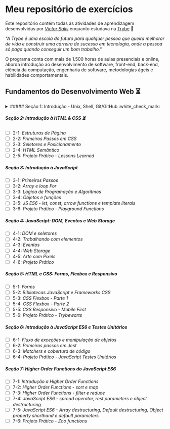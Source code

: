# Meu repositório de exercícios

Este repositório contém todas as atividades de aprendizagem desenvolvidas por _[Victor Salis](https://github.com/vsalisbr/)_ enquanto estudava na [Trybe](https://www.betrybe.com/) :rocket:

_"A Trybe é uma escola do futuro para qualquer pessoa que queira melhorar de vida e construir uma carreira de sucesso em tecnologia, onde a pessoa só paga quando conseguir um bom trabalho."_

O programa conta com mais de 1.500 horas de aulas presenciais e online, aborda introdução ao desenvolvimento de software, front-end, back-end, ciência da computação, engenharia de software, metodologias ágeis e habilidades comportamentais.

## Fundamentos do Desenvolvimento Web :hourglass_flowing_sand:

<details>
<summary>
##### Seção 1: Introdução - Unix, Shell, Git/GitHub :white_check_mark:
</summary>

- [X] 1-1: _Unix & Shell- Part 1_
- [X] 1-2: _Unix & Shell- Part 2_
- [X] 1-2: _Git - O que é e para que serve_
- [X] 1-2: _Git & GitHub - Entendendo os comandos_
</details>

##### Seção 2: Introdução à HTML & CSS :hourglass_flowing_sand:

- [ ] 2-1: _Estruturas de Página_
- [ ] 2-2: _Primeiros Passos em CSS_
- [ ] 2-3: _Seletores e Posicionamento_
- [ ] 2-4: _HTML Semântico_
- [ ] 2-5: _Projeto Prático - Lessons Learned_

##### Seção 3: Introdução à JavaScript

- [ ] 3-1: _Primeiros Passos_
- [ ] 3-2: _Array e loop For_
- [ ] 3-3: _Lógica de Programação e Algoritmos_
- [ ] 3-4: _Objetos e funções_
- [ ] 3-5: _JS ES6 - let, const, arrow functions e template literals_
- [ ] 3-6: _Projeto Prático - Playground Functions_

##### Seção 4: JavaScript: DOM, Eventos e Web Storage

- [ ] 4-1: _DOM e seletores_
- [ ] 4-2: _Trabalhando com elementos_
- [ ] 4-3: _Eventos_
- [ ] 4-4: _Web Storage_
- [ ] 4-5: _Arte com Pixels_
- [ ] 4-6: _Projeto Prático_

##### Seção 5: HTML e CSS: Forms, Flexbox e Responsivo

- [ ] 5-1: _Forms_
- [ ] 5-2: _Bibliotecas JavaScript e Frameworks CSS_
- [ ] 5-3: _CSS Flexbox - Parte 1_
- [ ] 5-4: _CSS Flexbox - Parte 2_
- [ ] 5-5: _CSS Responsivo - Mobile First_
- [ ] 5-6: _Projeto Prático - Trybewarts_

##### Seção 6: Introdução à JavaScript ES6 e Testes Unitários

- [ ] 6-1: _Fluxo de exceções e manipulação de objetos_
- [ ] 6-2: _Primeiros passos em Jest_
- [ ] 6-3: _Matchers e cobertura de código_
- [ ] 6-4: _Projeto Prático - JavaScript Testes Unitários_

##### Seção 7: Higher Order Functions do JavaScript ES6

- [ ] 7-1: _Introdução a Higher Order Functions_
- [ ] 7-2: _Higher Order Functions - sort e map_
- [ ] 7-3: _Higher Order Functions - filter e reduce_
- [ ] 7-4: _JavaScript ES6 - spread operator, rest parameters e object destructuring_
- [ ] 7-5: _JavaScript ES6 - Array destructuring, Default destructuring, Object property shorthand e default parameters_
- [ ] 7-6: _Projeto Prático - Zoo functions_
